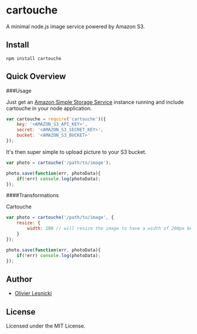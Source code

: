 cartouche
=========

A minimal node.js image service powered by Amazon S3.

Install
-------

	npm install cartouche

Quick Overview
--------------

###Usage

Just get an [Amazon Simple Storage Service](http://aws.amazon.com/documentation/s3/) instance running and include cartouche in your node application.

`````javascript
var cartouche = require('cartouche')({
    key: '<AMAZON_S3_API_KEY>',
    secret: '<AMAZON_S3_SECRET_KEY>',
    bucket: '<AMAZON_S3_BUCKET>'	
});
`````

It's then super simple to upload picture to your S3 bucket.

`````javascript
var photo = cartouche('/path/to/image');

photo.save(function(err, photoData){
	if(!err) console.log(photoData);
});
`````

####Transformations

Cartouche 

`````javascript
var photo = cartouche('/path/to/image', {
	resize: {
		width: 200 // will resize the image to have a width of 200px before uploading it
	}
});

photo.save(function(err, photoData){
	if(!err) console.log(photoData);
});
`````

Author
------

* [Olivier Lesnicki](https://github.com/olivierlesnicki)


License
-------

Licensed under the MIT License.